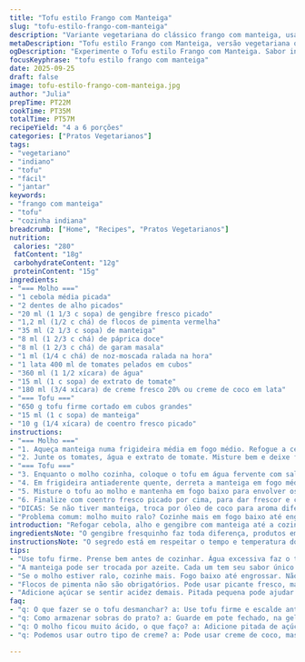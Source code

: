 ```yaml
---
title: "Tofu estilo Frango com Manteiga"
slug: "tofu-estilo-frango-com-manteiga"
description: "Variante vegetariana do clássico frango com manteiga, usando tofu firme. A receita traz um molho aromático com tomates, especiarias indianas e creme vegetal. O tofu é pré-cozido para melhorar textura e dourado em manteiga para sabor marcante. O molho passa por processo de redução e purê para textura aveludada, com toque de coentro fresco no final. Sem glúten, ovos e castanhas, é versátil para acompanhamentos como arroz basmati e pães naan. Pequenas variações nas especiarias e temperatura melhoram a experiência sensorial. Técnica focada em aprimorar sabores e texturas sem complicação."
metaDescription: "Tofu estilo Frango com Manteiga, versão vegetariana que surpreende com sabor e textura. Ideal para quem busca pratos indianos."
ogDescription: "Experimente o Tofu estilo Frango com Manteiga. Sabor intenso, receita vegetarianas com toque indiano e textura incrível. Perfeito para jantar."
focusKeyphrase: "tofu estilo frango com manteiga"
date: 2025-09-25
draft: false
image: tofu-estilo-frango-com-manteiga.jpg
author: "Julia"
prepTime: PT22M
cookTime: PT35M
totalTime: PT57M
recipeYield: "4 a 6 porções"
categories: ["Pratos Vegetarianos"]
tags:
- "vegetariano"
- "indiano"
- "tofu"
- "fácil"
- "jantar"
keywords:
- "frango com manteiga"
- "tofu"
- "cozinha indiana"
breadcrumb: ["Home", "Recipes", "Pratos Vegetarianos"]
nutrition: 
 calories: "280"
 fatContent: "18g"
 carbohydrateContent: "12g"
 proteinContent: "15g"
ingredients:
- "=== Molho ==="
- "1 cebola média picada"
- "2 dentes de alho picados"
- "20 ml (1 1/3 c sopa) de gengibre fresco picado"
- "1,2 ml (1/2 c chá) de flocos de pimenta vermelha"
- "35 ml (2 1/3 c sopa) de manteiga"
- "8 ml (1 2/3 c chá) de páprica doce"
- "8 ml (1 2/3 c chá) de garam masala"
- "1 ml (1/4 c chá) de noz-moscada ralada na hora"
- "1 lata 400 ml de tomates pelados em cubos"
- "360 ml (1 1/2 xícara) de água"
- "15 ml (1 c sopa) de extrato de tomate"
- "180 ml (3/4 xícara) de creme fresco 20% ou creme de coco em lata"
- "=== Tofu ==="
- "650 g tofu firme cortado em cubos grandes"
- "15 ml (1 c sopa) de manteiga"
- "10 g (1/4 xícara) de coentro fresco picado"
instructions:
- "=== Molho ==="
- "1. Aqueça manteiga numa frigideira média em fogo médio. Refogue a cebola, alho, gengibre e pimenta até a cebola ficar translúcida e o aroma se soltar, cerca de 6 minutos, mexendo para não queimar. Depois, adicione a páprica, garam masala e noz-moscada e mexa por uns 1,5 minuto para 'tostar' as especiarias – é aqui que o sabor emerge."
- "2. Junte os tomates, água e extrato de tomate. Misture bem e deixe ferver. Quando borbulhar, baixe para fogo baixo e cozinhe por uns 18 minutos, mexendo ocasionalmente. O molho vai engrossar e os sabores se fundir. Apague o fogo e use um pilão ou liquidificador de mão para triturar o molho até ficar quase um purê liso, com pequenos pedaços. Volte pra panela, acrescente o creme e cozinhe em fogo baixo por mais 6 minutos para incorporar. Tempere com sal e pimenta a gosto. Reserve em temperatura morna."
- "=== Tofu ==="
- "3. Enquanto o molho cozinha, coloque o tofu em água fervente com sal e escalde por cerca de 6 minutos. É para melhorar a textura, tirar o amargo e firmar sem desmanchar. Escorra bem e espalhe sobre papel toalha para absorver toda a umidade."
- "4. Em frigideira antiaderente quente, derreta a manteiga em fogo médio-alto. Quando começar a chiar, coloque os cubos de tofu em uma única camada, sem juntar demais, e deixe dourar sem mexer por uns 5 minutos. Vire para dourar todos os lados uniformemente. O segredo é a crosta dourada levemente crocante que dá sensação firme na mordida."
- "5. Misture o tofu ao molho e mantenha em fogo baixo para envolver os cubos com o molho por uns 4 minutos, sem deixar ferver vigorosamente. Isso incorpora o sabor sem destruir o tofu."
- "6. Finalize com coentro fresco picado por cima, para dar frescor e cor. Sirva com arroz basmati soltinho e pão naan, ou legumes na manteiga como couve-flor ou vagem."
- "DICAS: Se não tiver manteiga, troca por óleo de coco para aroma diferente. Caso o molho fique muito ácido, uma pitada de açúcar ou um pouco mais de creme equilibram. Para apimentar diferente, experimente pimenta caiena ou malagueta em pó no lugar dos flocos. Evite mexer muito o tofu ao dourar para manter a textura."
- "Problema comum: molho muito ralo? Cozinhe mais em fogo baixo até engrossar, curto e sem pressa. Tofu desmanchando? Use firme extra e sempre escalde antes, seca bem o bloco antes de dourar."
introduction: "Refogar cebola, alho e gengibre com manteiga até a cozinha encher daquele aroma que gruda na memória. As especiarias, não só jogadas, mas tostadas com calma para liberar essência. Tomates entram e o molho vira algo quase mágico, reduzido com creme para ganhar densidade e leveza. O tofu, esse coadjuvante que vira estrela, merece mais que só fritura rápida. Passar na água fervente tira aquele gosto vegetal forte e dá textura firme, quase que um convite para a próxima mordida. Dorar para criar casquinha que segura o molho no exterior, cruzar temperos e textura numa dança simples que muitos tentam, poucos acertam. O coentro fresco no fim é toque final, sem ele tudo fica meio sem vida. Não é só receita, é um aprendizado que muitas senzalas indianas poderiam aprovar."
ingredientsNote: "O gengibre fresquinho faz toda diferença, produtos embalados mais antigos não têm punch. Manteiga pode ser substituída por óleo de coco ou azeite, cada um imprime sabor distinto; não recomendo manteigas veganas menos consistentes aqui para dourar. Usar tofu firme com boa prensagem evita que desmanche ao manusear; se achar muito molenga, envolva em pano limpo e pressione para retirar excesso água antes. O creme é importante para equilibrar acidez e dar suavidade; cremes vegetais à base de castanhas não entram aqui para manter receita sem nozes. Flocos de pimenta dão aroma, pode trocar por pimenta calabresa seca ou mesmo dedo-de-moça picadinha para frescor diferente. Tomates em cubos funcionam bem; pelados e amassados dão textura diferente, experimente para variar leve acidez."
instructionsNote: "O segredo está em respeitar o tempo e temperatura do refogado, não acelerar demais. Cebola precisa de translucidez, não queimado. Espere o aroma das especiarias estourar na manteiga. Molho cozinhando lento, observando a cor mudando e engrossando. Triture até perceber a textura aveludada, não precisa de purezinho absoluto. O pré-cozimento do tofu melhora a textura e reduz amargor de soja. Secar bem o tofu evita respingos e fritura uniforme. Ao dourar tofu, não mexa imediatamente, deixe formar camada, ou quebrará. Misturar tofu ao molho com cuidado, reduzir fogo para amalgamar sabores sem desmanchar. Finalizar com coentro só antes de servir, para frescor. Mantém a receita simples, mas cada etapa é fundamental para o resultado."
tips:
- "Use tofu firme. Prense bem antes de cozinhar. Água excessiva faz o tofu desmanchar, quer textura firme. Escaldar no início tira amargor."
- "A manteiga pode ser trocada por azeite. Cada um tem seu sabor único. Mas aqui, manteiga traz profundidade ao molho. Alternativas existem."
- "Se o molho estiver ralo, cozinhe mais. Fogo baixo até engrossar. Não tenha pressa. Mais tempo, mais sabor. Atenção ao mexer."
- "Flocos de pimenta não são obrigatórios. Pode usar picante fresco, mas cuidado com a quantidade. Controle intensidade para não ofuscar os outros sabores."
- "Adicione açúcar se sentir acidez demais. Pitada pequena pode ajudar a balancear. Creme é essencial, não substitua por cremes menos consistentes."
faq:
- "q: O que fazer se o tofu desmanchar? a: Use tofu firme e escalde antes. Preste atenção na água restante. Secar bem é crucial. Não mexe muito na frigideira."
- "q: Como armazenar sobras do prato? a: Guarde em pote fechado, na geladeira. Coma dentro de dois dias. Pode esquentar em fogo baixo. Não deixe fervendo."
- "q: O molho ficou muito ácido, o que faço? a: Adicione pitada de açúcar. A dosagem importa. Se ainda assim ácido, um pouco mais de creme resolve."
- "q: Podemos usar outro tipo de creme? a: Pode usar creme de coco, mas textura muda. Creme vegetal é uma opção, teste como reage com o molho."

---
```

